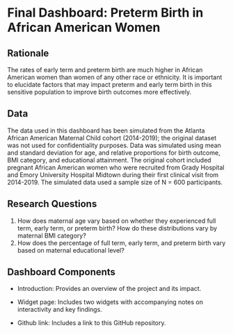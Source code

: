 
# Final Dashboard: Preterm Birth in African American Women

## Rationale

The rates of early term and preterm birth are much higher in African
American women than women of any other race or ethnicity. It is
important to elucidate factors that may impact preterm and early term
birth in this sensitive population to improve birth outcomes more
effectively.

## Data

The data used in this dashboard has been simulated from the Atlanta
African American Maternal Child cohort (2014-2019); the original dataset
was not used for confidentiality purposes. Data was simulated using mean
and standard deviation for age, and relative proportions for birth
outcome, BMI category, and educational attainment. The original cohort
included pregnant African American women who were recruited from Grady
Hospital and Emory University Hospital Midtown during their first
clinical visit from 2014-2019. The simulated data used a sample size of
N = 600 participants.

## Research Questions

1.  How does maternal age vary based on whether they experienced full
    term, early term, or preterm birth? How do these distributions vary
    by maternal BMI category?
2.  How does the percentage of full term, early term, and preterm birth
    vary based on maternal educational level?

## Dashboard Components

-   Introduction: Provides an overview of the project and its impact.

-   Widget page: Includes two widgets with accompanying notes on
    interactivity and key findings.

-   Github link: Includes a link to this GitHub repository.
